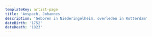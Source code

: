 ```yaml
---
templateKey: artist-page
title: 'Anspach, Johannes'
description: 'Geboren in Niederingelheim, overleden in Rotterdam'
dateBirth: '1752'
dateDeath: '1823'
---
```


